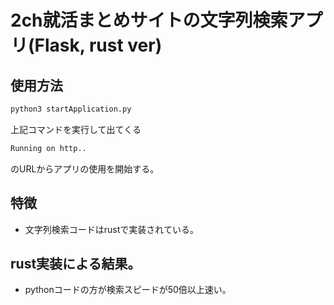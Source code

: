 

# 2ch就活まとめサイトの文字列検索アプリ(Flask, rust ver)




## 使用方法


``` bash
python3 startApplication.py
```

上記コマンドを実行して出てくる


``` bash
Running on http..
```
のURLからアプリの使用を開始する。



## 特徴

* 文字列検索コードはrustで実装されている。


## rust実装による結果。

* pythonコードの方が検索スピードが50倍以上速い。